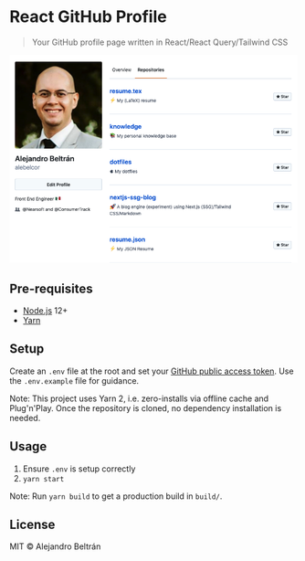 # React GitHub Profile

> Your GitHub profile page written in React/React Query/Tailwind CSS

![](screenshot.png)

## Pre-requisites

-   [Node.js](https://nodejs.org/) 12+
-   [Yarn](https://classic.yarnpkg.com/en/docs/install)

## Setup

Create an `.env` file at the root and set your [GitHub public access token](https://help.github.com/en/github/authenticating-to-github/creating-a-personal-access-token-for-the-command-line). Use the `.env.example` file for guidance.

Note: This project uses Yarn 2, i.e. zero-installs via offline cache and Plug'n'Play. Once the repository is cloned, no dependency installation is needed.

## Usage

1. Ensure `.env` is setup correctly
1. `yarn start`

Note: Run `yarn build` to get a production build in `build/`.

## License

MIT © Alejandro Beltrán
